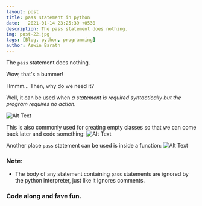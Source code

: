 ```yaml
---
layout: post
title: pass statement in python
date:   2021-01-14 23:25:39 +0530
description: The pass statement does nothing.
img: post-22.jpg
tags: [Blog, python, programming]
author: Aswin Barath
---
```

The `pass` statement does nothing.

Wow, that's a bummer!

Hmmm...
Then, why do we need it?

Well, it can be used when *a statement is required syntactically but the program requires no action.*

![Alt Text](https://dev-to-uploads.s3.amazonaws.com/i/wrm6h83h9bz8quqy22oa.png)



This is also commonly used for creating empty classes so that we can come back later and code something:
![Alt Text](https://dev-to-uploads.s3.amazonaws.com/i/3za67wodfpe86dloip5m.png)



Another place `pass` statement can be used is inside a function:
![Alt Text](https://dev-to-uploads.s3.amazonaws.com/i/xsctya36fczkrhmrqkzx.png)


### Note:
* The body of any statement containing `pass` statements are ignored by the python interpreter, just like it ignores comments.


### Code along and fave fun.

